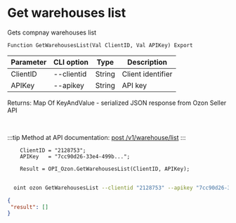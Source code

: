 ﻿---
sidebar_position: 1
---

# Get warehouses list
 Gets compnay warehouses list



`Function GetWarehousesList(Val ClientID, Val APIKey) Export`

  | Parameter | CLI option | Type | Description |
  |-|-|-|-|
  | ClientID | --clientid | String | Client identifier |
  | APIKey | --apikey | String | API key |

  
  Returns:  Map Of KeyAndValue - serialized JSON response from Ozon Seller API

<br/>

:::tip
Method at API documentation: [post /v1/warehouse/list](https://docs.ozon.ru/api/seller/#operation/WarehouseAPI_WarehouseList)
:::
<br/>


```bsl title="Code example"
    ClientID = "2128753";
    APIKey   = "7cc90d26-33e4-499b...";

    Result = OPI_Ozon.GetWarehousesList(ClientID, APIKey);
```



```sh title="CLI command example"
    
  oint ozon GetWarehousesList --clientid "2128753" --apikey "7cc90d26-33e4-499b..."

```

```json title="Result"
{
 "result": []
}
```
